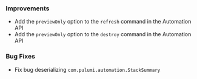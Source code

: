 ### Improvements

- Add the `previewOnly` option to the `refresh` command in the Automation API
- Add the `previewOnly` option to the `destroy` command in the Automation API

### Bug Fixes

- Fix bug deserializing `com.pulumi.automation.StackSummary`
